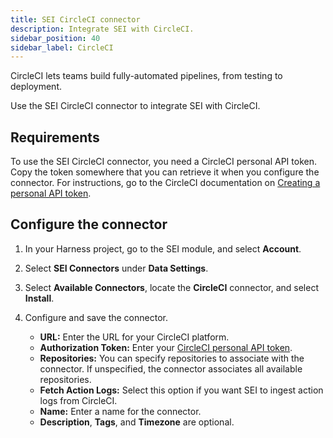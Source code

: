 ```yaml
---
title: SEI CircleCI connector
description: Integrate SEI with CircleCI.
sidebar_position: 40
sidebar_label: CircleCI
---
```


CircleCI lets teams build fully-automated pipelines, from testing to deployment.

Use the SEI CircleCI connector to integrate SEI with CircleCI.

## Requirements

To use the SEI CircleCI connector, you need a CircleCI personal API token. Copy the token somewhere that you can retrieve it when you configure the connector. For instructions, go to the CircleCI documentation on [Creating a personal API token](https://circleci.com/docs/managing-api-tokens/#creating-a-personal-api-token).

## Configure the connector

1. In your Harness project, go to the SEI module, and select **Account**.
2. Select **SEI Connectors** under **Data Settings**.
3. Select **Available Connectors**, locate the **CircleCI** connector, and select **Install**.
4. Configure and save the connector.

   * **URL:** Enter the URL for your CircleCI platform.
   * **Authorization Token:** Enter your [CircleCI personal API token](https://circleci.com/docs/managing-api-tokens/#creating-a-personal-api-token).
   * **Repositories:** You can specify repositories to associate with the connector. If unspecified, the connector associates all available repositories.
   * **Fetch Action Logs:** Select this option if you want SEI to ingest action logs from CircleCI.
   * **Name:** Enter a name for the connector.
   * **Description**, **Tags**, and **Timezone** are optional.
